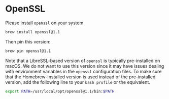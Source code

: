 # OpenSSL

Please install `openssl` on your system. 

```sh
brew install openssl@1.1
```

Then pin this version:

```sh
brew pin openssl@1.1
```

Note that a LibreSSL-based version of `openssl` is typically pre-installed on macOS. 
We do not want to use this version since it may have issues dealing with environment variables in the `openssl` configuration files.
To make sure that the Homebrew-installed version is used instead of the pre-installed version, add the following line to your `bash profile` or the equivalent.


```sh
export PATH=/usr/local/opt/openssl@1.1/bin:$PATH
```